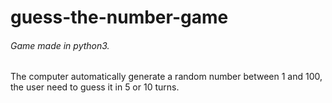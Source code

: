 # guess-the-number-game

###### Game made in python3.

The computer automatically generate a random number between 1 and 100, the user need to guess it in 5 or 10 turns.
